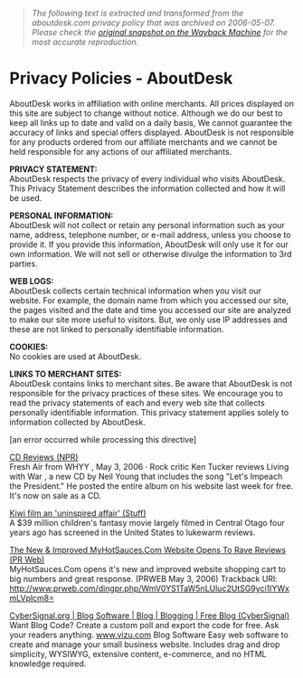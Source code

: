 > *The following text is extracted and transformed from the aboutdesk.com privacy policy that was archived on 2006-05-07. Please check the [original snapshot on the Wayback Machine](https://web.archive.org/web/20060507085303id_/http%3A//www.aboutdesk.com/privacypolicies.shtml) for the most accurate reproduction.*

# Privacy Policies - AboutDesk

AboutDesk works in affiliation with online merchants. All prices displayed on this site are subject to change without notice. Although we do our best to keep all links up to date and valid on a daily basis, We cannot guarantee the accuracy of links and special offers displayed. AboutDesk is not responsible for any products ordered from our affiliate merchants and we cannot be held responsible for any actions of our affiliated merchants. 

**PRIVACY STATEMENT:**  
AboutDesk respects the privacy of every individual who visits AboutDesk. This Privacy Statement describes the information collected and how it will be used. 

**PERSONAL INFORMATION:**  
AboutDesk will not collect or retain any personal information such as your name, address, telephone number, or e-mail address, unless you choose to provide it. If you provide this information, AboutDesk will only use it for our own information. We will not sell or otherwise divulge the information to 3rd parties. 

**WEB LOGS:**  
AboutDesk collects certain technical information when you visit our website. For example, the domain name from which you accessed our site, the pages visited and the date and time you accessed our site are analyzed to make our site more useful to visitors. But, we only use IP addresses and these are not linked to personally identifiable information. 

**COOKIES:**  
No cookies are used at AboutDesk. 

**LINKS TO MERCHANT SITES:**  
AboutDesk contains links to merchant sites. Be aware that AboutDesk is not responsible for the privacy practices of these sites. We encourage you to read the privacy statements of each and every web site that collects personally identifiable information. This privacy statement applies solely to information collected by AboutDesk. 

[an error occurred while processing this directive] 

[CD Reviews (NPR)](http://us.rd.yahoo.com/dailynews/rss/search/Website+reviews/SIG=120boj5nn/*http%3A//www.npr.org/templates/story/story.php?storyId=5379477)  
Fresh Air from WHYY , May 3, 2006 · Rock critic Ken Tucker reviews Living with War , a new CD by Neil Young that includes the song "Let's Impeach the President." He posted the entire album on his website last week for free. It's now on sale as a CD.

[Kiwi film an 'uninspired affair' (Stuff)](http://us.rd.yahoo.com/dailynews/rss/search/Website+reviews/SIG=11s7o5l0b/*http%3A//www.stuff.co.nz/stuff/0,2106,3660503a1860,00.html)  
A $39 million children's fantasy movie largely filmed in Central Otago four years ago has screened in the United States to lukewarm reviews.

[The New & Improved MyHotSauces.Com Website Opens To Rave Reviews (PR Web)](http://us.rd.yahoo.com/dailynews/rss/search/Website+reviews/SIG=11oqrj27u/*http%3A//www.prweb.com/releases/2006/5/prweb374298.htm)  
MyHotSauces.Com opens it's new and improved website shopping cart to big numbers and great response. (PRWEB May 3, 2006) Trackback URI: http://www.prweb.com/dingpr.php/WmV0YS1TaW5nLUluc2UtSG9yci1IYWxmLVplcm8=

[CyberSignal.org | Blog Software | Blog | Blogging | Free Blog (CyberSignal)](http://us.rd.yahoo.com/dailynews/rss/search/Website+reviews/SIG=18l0o236u/*http%3A//www.cybersignal.org/Blog-Software.html?additionalParams=dmxargs=03u3hs9yoajmUOOzCDRBATT9aXIC4KYuEXPpcC4jAbJWhbYymO-3xREKpm5pFp6Z0sPjXE5k3eGDlijTvx07F-c_ibzeGVkW4-miJj4EZ6hH_tv0yyG7y_DbQgADBSqrChKa_WnzkLtW_VVaoOAC5R6x0NWgi2VyU9HNJlbkBfsS1ZAWXdgoPDlpGmMm2jscmkL-XIwM46)  
Want Blog Code? Create a custom poll and export the code for free. Ask your readers anything. www.vizu.com Blog Software Easy web software to create and manage your small business website. Includes drag and drop simplicity, WYSIWYG, extensive content, e-commerce, and no HTML knowledge required.
